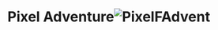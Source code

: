 # Pixel Adventure![PixelFAdvent](https://github.com/MsekniFiras/Pixel_F_Adventure/assets/124796124/bc2c338f-a8c2-4975-b078-3d78bdccd56f)
